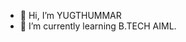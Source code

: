 - 👋 Hi, I’m YUGTHUMMAR
- 🌱 I’m currently learning B.TECH AIML.

<!---
ybthummar/ybthummar is a ✨ special ✨ repository because its `README.md` (this file) appears on your GitHub profile.
You can click the Preview link to take a look at your changes.
--->
